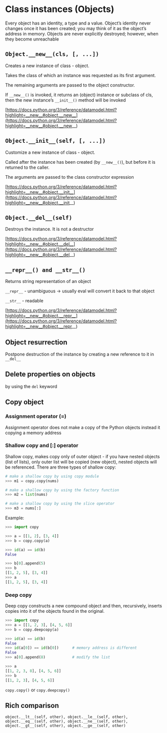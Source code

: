 
# Class instances (Objects)
Every object has an identity, a type and a value. Object’s identity never changes once it has been created; you may think of it as the object’s address in memory. Objects are never explicitly destroyed; however, when they become unreachable
  
## `Object.__new__(cls, [, ...])`
Creates a new instance of class - object.

Takes the class of which an instance was requested as its first argument.

The remaining arguments are passed to the object constructor.

If `__new__()` is invoked, it returns an (object) instance or subclass of cls, then the new instance’s `__init__()` method will be invoked

[https://docs.python.org/3/reference/datamodel.html?highlight=__new__#object.__new__](https://docs.python.org/3/reference/datamodel.html?highlight=__new__#object.__new__)
  
## `Object.__init__(self, [, ...])`
Customize a new instance of class - object.

Called after the instance has been created (by `__new__()`), but before it is returned to the caller.

The arguments are passed to the class constructor expression

[https://docs.python.org/3/reference/datamodel.html?highlight=__new__#object.__init__](https://docs.python.org/3/reference/datamodel.html?highlight=__new__#object.__init__)
  
## `Object.__del__(self)`
Destroys the instance. It is not a destructor

[https://docs.python.org/3/reference/datamodel.html?highlight=__new__#object.__del__](https://docs.python.org/3/reference/datamodel.html?highlight=__new__#object.__del__)
  
## `__repr__() and __str__()`
Returns string representation of an object

`__repr__` - unambiguous -> usually eval will convert it back to that object

`__str__` - readable

[https://docs.python.org/3/reference/datamodel.html?highlight=__new__#object.__repr__](https://docs.python.org/3/reference/datamodel.html?highlight=__new__#object.__repr__)
  
## Object resurrection
Postpone destruction of the instance by creating a new reference to it in `__del__`
  
## Delete properties on objects
by using the `del` keyword
  
## Copy object
### Assignment operator (=)
Assignment operator does not make a copy of the Python objects instead it copying a memory address

### Shallow copy and [:] operator
Shallow copy, makes copy only of outer object - if you have nested objects (list of lists), only outer list will be copied (new object), nested objects will be referenced.
There are three types of shallow copy:
```python
# make a shallow copy by using copy module
>>> m1 = copy.copy(nums)       

# make a shallow copy by using the factory function
>>> m2 = list(nums)    

# make a shallow copy by using the slice operator
>>> m3 = nums[:]       
```
Example:
```python
>>> import copy

>>> a = [[1, 2], [3, 4]]            
>>> b = copy.copy(a)

>>> id(a) == id(b)
False

>>> b[0].append(5)
>>> b
[[1, 2, 5], [3, 4]]
>>> a
[[1, 2, 5], [3, 4]]
```

### Deep copy
Deep copy constructs a new compound object and then, recursively, inserts copies into it of the objects found in the original.
```python
>>> import copy
>>> a = [[1, 2, 3], [4, 5, 6]]  
>>> b = copy.deepcopy(a)                     

>>> id(a) == id(b)
False
>>> id(a[0]) == id(b[0])      # memory address is different      
False
>>> a[0].append(8)            # modify the list                                                                                                                                            

>>> a
[[1, 2, 3, 8], [4, 5, 6]]
>>> b
[[1, 2, 3], [4, 5, 6]] 
```
`copy.copy()` or `copy.deepcopy()`
  
## Rich comparison
`object.__lt__(self, other), object.__le__(self, other), object.__eq__(self, other), object.__ne__(self, other), object.__gt__(self, other), object.__ge__(self, other)`


<!--stackedit_data:
eyJoaXN0b3J5IjpbNTUwNjU0NzI3LC0xNzE4OTU0MDY5XX0=
-->